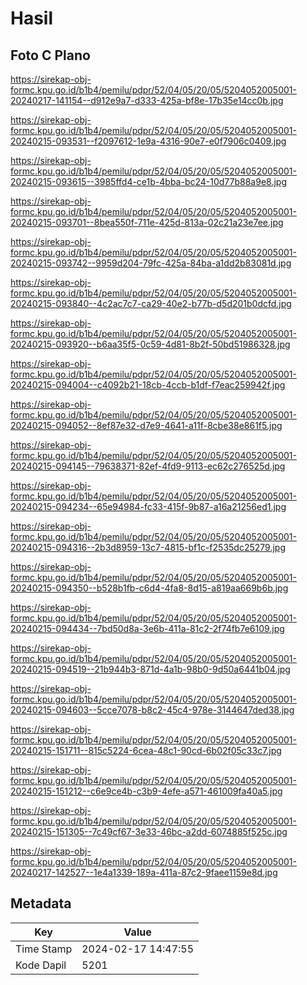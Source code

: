 # Hasil

## Foto C Plano

https://sirekap-obj-formc.kpu.go.id/b1b4/pemilu/pdpr/52/04/05/20/05/5204052005001-20240217-141154--d912e9a7-d333-425a-bf8e-17b35e14cc0b.jpg

https://sirekap-obj-formc.kpu.go.id/b1b4/pemilu/pdpr/52/04/05/20/05/5204052005001-20240215-093531--f2097612-1e9a-4316-90e7-e0f7906c0409.jpg

https://sirekap-obj-formc.kpu.go.id/b1b4/pemilu/pdpr/52/04/05/20/05/5204052005001-20240215-093615--3985ffd4-ce1b-4bba-bc24-10d77b88a9e8.jpg

https://sirekap-obj-formc.kpu.go.id/b1b4/pemilu/pdpr/52/04/05/20/05/5204052005001-20240215-093701--8bea550f-711e-425d-813a-02c21a23e7ee.jpg

https://sirekap-obj-formc.kpu.go.id/b1b4/pemilu/pdpr/52/04/05/20/05/5204052005001-20240215-093742--9959d204-79fc-425a-84ba-a1dd2b83081d.jpg

https://sirekap-obj-formc.kpu.go.id/b1b4/pemilu/pdpr/52/04/05/20/05/5204052005001-20240215-093840--4c2ac7c7-ca29-40e2-b77b-d5d201b0dcfd.jpg

https://sirekap-obj-formc.kpu.go.id/b1b4/pemilu/pdpr/52/04/05/20/05/5204052005001-20240215-093920--b6aa35f5-0c59-4d81-8b2f-50bd51986328.jpg

https://sirekap-obj-formc.kpu.go.id/b1b4/pemilu/pdpr/52/04/05/20/05/5204052005001-20240215-094004--c4092b21-18cb-4ccb-b1df-f7eac259942f.jpg

https://sirekap-obj-formc.kpu.go.id/b1b4/pemilu/pdpr/52/04/05/20/05/5204052005001-20240215-094052--8ef87e32-d7e9-4641-a11f-8cbe38e861f5.jpg

https://sirekap-obj-formc.kpu.go.id/b1b4/pemilu/pdpr/52/04/05/20/05/5204052005001-20240215-094145--79638371-82ef-4fd9-9113-ec62c276525d.jpg

https://sirekap-obj-formc.kpu.go.id/b1b4/pemilu/pdpr/52/04/05/20/05/5204052005001-20240215-094234--65e94984-fc33-415f-9b87-a16a21256ed1.jpg

https://sirekap-obj-formc.kpu.go.id/b1b4/pemilu/pdpr/52/04/05/20/05/5204052005001-20240215-094316--2b3d8959-13c7-4815-bf1c-f2535dc25279.jpg

https://sirekap-obj-formc.kpu.go.id/b1b4/pemilu/pdpr/52/04/05/20/05/5204052005001-20240215-094350--b528b1fb-c6d4-4fa8-8d15-a819aa669b6b.jpg

https://sirekap-obj-formc.kpu.go.id/b1b4/pemilu/pdpr/52/04/05/20/05/5204052005001-20240215-094434--7bd50d8a-3e6b-411a-81c2-2f74fb7e6109.jpg

https://sirekap-obj-formc.kpu.go.id/b1b4/pemilu/pdpr/52/04/05/20/05/5204052005001-20240215-094519--21b944b3-871d-4a1b-98b0-9d50a6441b04.jpg

https://sirekap-obj-formc.kpu.go.id/b1b4/pemilu/pdpr/52/04/05/20/05/5204052005001-20240215-094603--5cce7078-b8c2-45c4-978e-3144647ded38.jpg

https://sirekap-obj-formc.kpu.go.id/b1b4/pemilu/pdpr/52/04/05/20/05/5204052005001-20240215-151711--815c5224-6cea-48c1-90cd-6b02f05c33c7.jpg

https://sirekap-obj-formc.kpu.go.id/b1b4/pemilu/pdpr/52/04/05/20/05/5204052005001-20240215-151212--c6e9ce4b-c3b9-4efe-a571-461009fa40a5.jpg

https://sirekap-obj-formc.kpu.go.id/b1b4/pemilu/pdpr/52/04/05/20/05/5204052005001-20240215-151305--7c49cf67-3e33-46bc-a2dd-6074885f525c.jpg

https://sirekap-obj-formc.kpu.go.id/b1b4/pemilu/pdpr/52/04/05/20/05/5204052005001-20240217-142527--1e4a1339-189a-411a-87c2-9faee1159e8d.jpg


## Metadata

| Key        | Value               |
| ---------- | ------------------- |
| Time Stamp | 2024-02-17 14:47:55 |
| Kode Dapil | 5201                |



